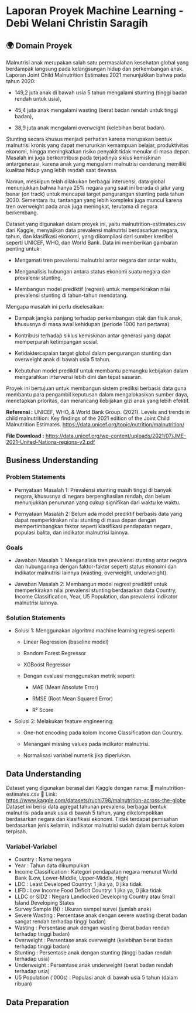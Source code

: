 # Laporan Proyek Machine Learning - Debi Welani Christin Saragih

## 🌍 Domain Proyek
Malnutrisi anak merupakan salah satu permasalahan kesehatan global yang berdampak langsung pada kelangsungan hidup dan perkembangan anak. Laporan Joint Child Malnutrition Estimates 2021 menunjukkan bahwa pada tahun 2020:

- 149,2 juta anak di bawah usia 5 tahun mengalami stunting (tinggi badan rendah untuk usia),

- 45,4 juta anak mengalami wasting (berat badan rendah untuk tinggi badan),

- 38,9 juta anak mengalami overweight (kelebihan berat badan).

Stunting secara khusus menjadi perhatian karena merupakan bentuk malnutrisi kronis yang dapat menurunkan kemampuan belajar, produktivitas ekonomi, hingga meningkatkan risiko penyakit tidak menular di masa depan. Masalah ini juga berkontribusi pada terjadinya siklus kemiskinan antargenerasi, karena anak yang mengalami malnutrisi cenderung memiliki kualitas hidup yang lebih rendah saat dewasa.

Namun, meskipun telah dilakukan berbagai intervensi, data global menunjukkan bahwa hanya 25% negara yang saat ini berada di jalur yang benar (on track) untuk mencapai target pengurangan stunting pada tahun 2030. Sementara itu, tantangan yang lebih kompleks juga muncul karena tren overweight pada anak juga meningkat, terutama di negara berkembang.

Dataset yang digunakan dalam proyek ini, yaitu malnutrition-estimates.csv dari Kaggle, menyajikan data prevalensi malnutrisi berdasarkan negara, tahun, dan klasifikasi ekonomi, yang dikompilasi dari sumber kredibel seperti UNICEF, WHO, dan World Bank. Data ini memberikan gambaran penting untuk:

- Mengamati tren prevalensi malnutrisi antar negara dan antar waktu,

- Menganalisis hubungan antara status ekonomi suatu negara dan prevalensi stunting,

- Membangun model prediktif (regresi) untuk memperkirakan nilai prevalensi stunting di tahun-tahun mendatang.

Mengapa masalah ini perlu diselesaikan:
- Dampak jangka panjang terhadap perkembangan otak dan fisik anak, khususnya di masa awal kehidupan (periode 1000 hari pertama).

- Kontribusi terhadap siklus kemiskinan antar generasi yang dapat memperparah ketimpangan sosial.

- Ketidaktercapaian target global dalam pengurangan stunting dan overweight anak di bawah usia 5 tahun.

- Kebutuhan model prediktif untuk membantu pemangku kebijakan dalam mengarahkan intervensi lebih dini dan tepat sasaran.

Proyek ini bertujuan untuk membangun sistem prediksi berbasis data guna membantu para pengambil keputusan dalam mengalokasikan sumber daya, menetapkan prioritas, dan merancang kebijakan gizi anak yang lebih efektif.

**Referensi :** 
UNICEF, WHO, & World Bank Group. (2021). Levels and trends in child malnutrition: Key findings of the 2021 edition of the Joint Child Malnutrition Estimates. https://data.unicef.org/topic/nutrition/malnutrition/

**File Download :** https://data.unicef.org/wp-content/uploads/2021/07/JME-2021-United-Nations-regions-v2.pdf

## Business Understanding
### Problem Statements
- Pernyataan Masalah 1: Prevalensi stunting masih tinggi di banyak negara, khususnya di negara berpenghasilan rendah, dan belum menunjukkan penurunan yang cukup signifikan dari waktu ke waktu.

- Pernyataan Masalah 2: Belum ada model prediktif berbasis data yang dapat memperkirakan nilai stunting di masa depan dengan mempertimbangkan faktor seperti klasifikasi pendapatan negara, populasi balita, dan indikator malnutrisi lainnya.
### Goals
- Jawaban Masalah 1: Menganalisis tren prevalensi stunting antar negara dan hubungannya dengan faktor-faktor seperti status ekonomi dan indikator malnutrisi lainnya (wasting, overweight, underweight).

- Jawaban Masalah 2: Membangun model regresi prediktif untuk memperkirakan nilai prevalensi stunting berdasarkan data Country, Income Classification, Year, U5 Population, dan prevalensi indikator malnutrisi lainnya.
### Solution Statements
- Solusi 1: Menggunakan algoritma machine learning regresi seperti:

  * Linear Regression (baseline model)

  * Random Forest Regressor

  * XGBoost Regressor

  * Dengan evaluasi menggunakan metrik seperti:

    * MAE (Mean Absolute Error)

    * RMSE (Root Mean Squared Error)

    * R² Score

- Solusi 2: Melakukan feature engineering:

  * One-hot encoding pada kolom Income Classification dan Country.

  * Menangani missing values pada indikator malnutrisi.

  * Normalisasi variabel numerik jika diperlukan.

## Data Understanding
  Dataset yang digunakan berasal dari Kaggle dengan nama:
📁 malnutrition-estimates.csv
📎 Link: https://www.kaggle.com/datasets/ruchi798/malnutrition-across-the-globe
Dataset ini berisi data agregat tahunan prevalensi berbagai bentuk malnutrisi pada anak usia di bawah 5 tahun, yang dikelompokkan berdasarkan negara dan klasifikasi ekonomi. Tidak terdapat pemisahan berdasarkan jenis kelamin, indikator malnutrisi sudah dalam bentuk kolom terpisah.

### Variabel-Variabel 
- Country	: Nama negara
- Year : Tahun data dikumpulkan
- Income Classification	: Kategori pendapatan negara menurut World Bank (Low, Lower-Middle, Upper-Middle, High)
- LDC	: Least Developed Country: 1 jika ya, 0 jika tidak
- LIFD : Low Income Food Deficit Country: 1 jika ya, 0 jika tidak
- LLDC or SID2 : Negara Landlocked Developing Country atau Small Island Developing States
- Survey Sample (N)	: Ukuran sampel survei (jumlah anak)
- Severe Wasting : Persentase anak dengan severe wasting (berat badan sangat rendah terhadap tinggi badan)
- Wasting	: Persentase anak dengan wasting (berat badan rendah terhadap tinggi badan)
- Overweight : Persentase anak overweight (kelebihan berat badan terhadap tinggi badan)
- Stunting : Persentase anak dengan stunting (tinggi badan rendah terhadap usia)
- Underweight	: Persentase anak underweight (berat badan rendah terhadap usia)
- U5 Population ('000s)	: Populasi anak di bawah usia 5 tahun (dalam ribuan)

## Data Preparation
